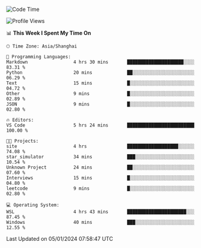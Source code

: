 <!--START_SECTION:waka-->
![Code Time](http://img.shields.io/badge/Code%20Time-1%2C446%20hrs%2013%20mins-blue)

![Profile Views](http://img.shields.io/badge/Profile%20Views-0-blue)

📊 **This Week I Spent My Time On** 

```text
🕑︎ Time Zone: Asia/Shanghai

💬 Programming Languages: 
Markdown                 4 hrs 30 mins       █████████████████████░░░░   83.31 % 
Python                   20 mins             ██░░░░░░░░░░░░░░░░░░░░░░░   06.29 % 
Text                     15 mins             █░░░░░░░░░░░░░░░░░░░░░░░░   04.72 % 
Other                    9 mins              █░░░░░░░░░░░░░░░░░░░░░░░░   02.89 % 
JSON                     9 mins              █░░░░░░░░░░░░░░░░░░░░░░░░   02.80 % 

🔥 Editors: 
VS Code                  5 hrs 24 mins       █████████████████████████   100.00 % 

🐱‍💻 Projects: 
site                     4 hrs               ███████████████████░░░░░░   74.08 % 
star_simulator           34 mins             ███░░░░░░░░░░░░░░░░░░░░░░   10.54 % 
Unknown Project          24 mins             ██░░░░░░░░░░░░░░░░░░░░░░░   07.60 % 
Interviews               15 mins             █░░░░░░░░░░░░░░░░░░░░░░░░   04.80 % 
leetcode                 9 mins              █░░░░░░░░░░░░░░░░░░░░░░░░   02.80 % 

💻 Operating System: 
WSL                      4 hrs 43 mins       ██████████████████████░░░   87.45 % 
Windows                  40 mins             ███░░░░░░░░░░░░░░░░░░░░░░   12.55 % 
```


 Last Updated on 05/01/2024 07:58:47 UTC
<!--END_SECTION:waka-->